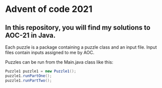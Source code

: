 # Advent of code 2021
## In this repository, you will find my solutions to AOC-21 in Java.

Each puzzle is a package containing a puzzle class and an input file. Input files contain inputs assigned to me by AOC.

Puzzles can be run from the Main.java class like this:

```java
Puzzle1 puzzle1 = new Puzzle1();
puzzle1.runPartOne();
puzzle1.runPartTwo();
```



